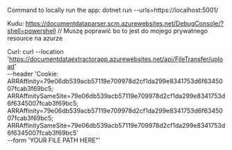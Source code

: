 Command to locally run the app: dotnet run --urls=https://localhost:5001/

Kudu: https://documentdataparser.scm.azurewebsites.net/DebugConsole/?shell=powershell
// Muszę poprawić bo to jest do mojego prywatnego resource na azurze

Curl:
curl --location 'https://documentdataextractorapp.azurewebsites.net/api/FileTransfer/upload' \
--header 'Cookie: ARRAffinity=79e06db539acb57119e709978d2cf1da299e8341753d6f6345007fcab3f69bc5; ARRAffinitySameSite=79e06db539acb57119e709978d2cf1da299e8341753d6f6345007fcab3f69bc5; ARRAffinity=79e06db539acb57119e709978d2cf1da299e8341753d6f6345007fcab3f69bc5; ARRAffinitySameSite=79e06db539acb57119e709978d2cf1da299e8341753d6f6345007fcab3f69bc5' \
--form 'YOUR FILE PATH HERE"'

